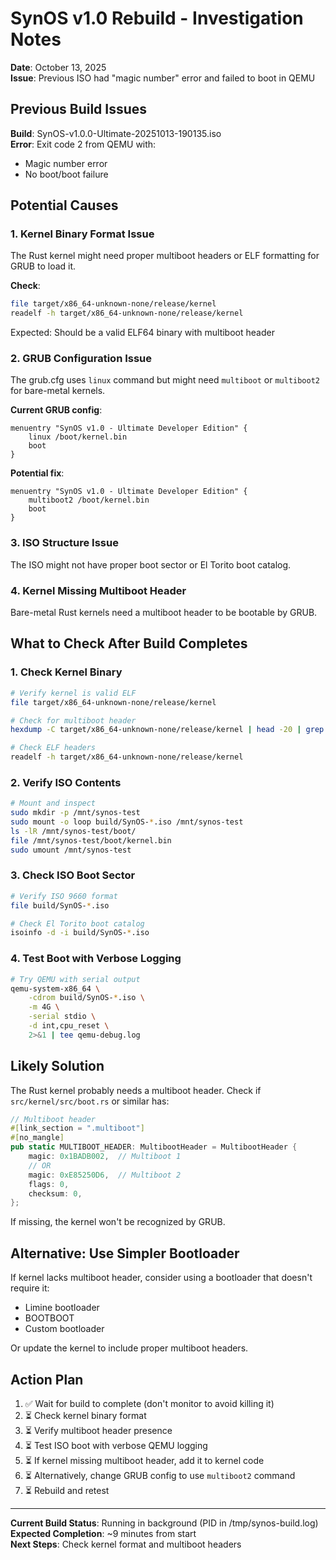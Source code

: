# SynOS v1.0 Rebuild - Investigation Notes

**Date**: October 13, 2025  
**Issue**: Previous ISO had "magic number" error and failed to boot in QEMU

## Previous Build Issues

**Build**: SynOS-v1.0.0-Ultimate-20251013-190135.iso  
**Error**: Exit code 2 from QEMU with:

-   Magic number error
-   No boot/boot failure

## Potential Causes

### 1. Kernel Binary Format Issue

The Rust kernel might need proper multiboot headers or ELF formatting for GRUB to load it.

**Check**:

```bash
file target/x86_64-unknown-none/release/kernel
readelf -h target/x86_64-unknown-none/release/kernel
```

Expected: Should be a valid ELF64 binary with multiboot header

### 2. GRUB Configuration Issue

The grub.cfg uses `linux` command but might need `multiboot` or `multiboot2` for bare-metal kernels.

**Current GRUB config**:

```
menuentry "SynOS v1.0 - Ultimate Developer Edition" {
    linux /boot/kernel.bin
    boot
}
```

**Potential fix**:

```
menuentry "SynOS v1.0 - Ultimate Developer Edition" {
    multiboot2 /boot/kernel.bin
    boot
}
```

### 3. ISO Structure Issue

The ISO might not have proper boot sector or El Torito boot catalog.

### 4. Kernel Missing Multiboot Header

Bare-metal Rust kernels need a multiboot header to be bootable by GRUB.

## What to Check After Build Completes

### 1. Check Kernel Binary

```bash
# Verify kernel is valid ELF
file target/x86_64-unknown-none/release/kernel

# Check for multiboot header
hexdump -C target/x86_64-unknown-none/release/kernel | head -20 | grep -E "0x1BADB002|0xE85250D6"

# Check ELF headers
readelf -h target/x86_64-unknown-none/release/kernel
```

### 2. Verify ISO Contents

```bash
# Mount and inspect
sudo mkdir -p /mnt/synos-test
sudo mount -o loop build/SynOS-*.iso /mnt/synos-test
ls -lR /mnt/synos-test/boot/
file /mnt/synos-test/boot/kernel.bin
sudo umount /mnt/synos-test
```

### 3. Check ISO Boot Sector

```bash
# Verify ISO 9660 format
file build/SynOS-*.iso

# Check El Torito boot catalog
isoinfo -d -i build/SynOS-*.iso
```

### 4. Test Boot with Verbose Logging

```bash
# Try QEMU with serial output
qemu-system-x86_64 \
    -cdrom build/SynOS-*.iso \
    -m 4G \
    -serial stdio \
    -d int,cpu_reset \
    2>&1 | tee qemu-debug.log
```

## Likely Solution

The Rust kernel probably needs a multiboot header. Check if `src/kernel/src/boot.rs` or similar has:

```rust
// Multiboot header
#[link_section = ".multiboot"]
#[no_mangle]
pub static MULTIBOOT_HEADER: MultibootHeader = MultibootHeader {
    magic: 0x1BADB002,  // Multiboot 1
    // OR
    magic: 0xE85250D6,  // Multiboot 2
    flags: 0,
    checksum: 0,
};
```

If missing, the kernel won't be recognized by GRUB.

## Alternative: Use Simpler Bootloader

If kernel lacks multiboot header, consider using a bootloader that doesn't require it:

-   Limine bootloader
-   BOOTBOOT
-   Custom bootloader

Or update the kernel to include proper multiboot headers.

## Action Plan

1. ✅ Wait for build to complete (don't monitor to avoid killing it)
2. ⏳ Check kernel binary format
3. ⏳ Verify multiboot header presence
4. ⏳ Test ISO boot with verbose QEMU logging
5. ⏳ If kernel missing multiboot header, add it to kernel code
6. ⏳ Alternatively, change GRUB config to use `multiboot2` command
7. ⏳ Rebuild and retest

---

**Current Build Status**: Running in background (PID in /tmp/synos-build.log)  
**Expected Completion**: ~9 minutes from start  
**Next Steps**: Check kernel format and multiboot headers
